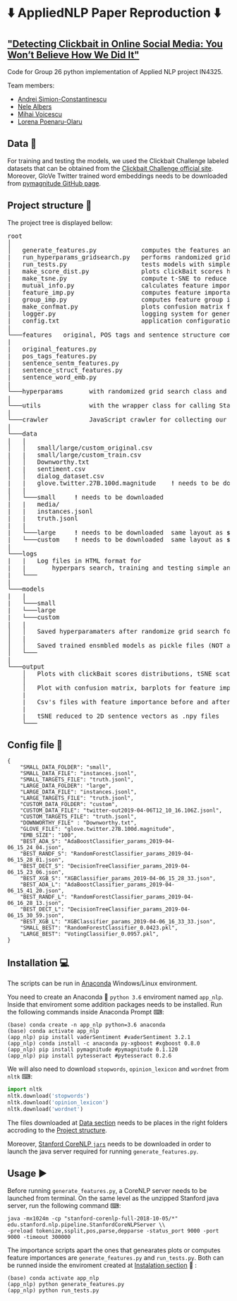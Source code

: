 # :arrow_down: AppliedNLP Paper Reproduction :arrow_down:
## ["Detecting Clickbait in Online Social Media: You Won’t Believe How We Did It"](https://arxiv.org/pdf/1710.06699.pdf)

Code for Group 26 python implementation of Applied NLP project IN4325.

Team members:

 * [Andrei Simion-Constantinescu](https://www.linkedin.com/in/andrei-simion-constantinescu/)
 * [Nele Albers](https://github.com/nelealbers)
 * [Mihai Voicescu](https://github.com/mihai1voicescu)
 * [Lorena Poenaru-Olaru](https://github.com/LorenaPoenaru)

## Data :floppy_disk:

For training and testing the models, we used the Clickbait Challenge labeled datasets that can be obtained from the [Clickbait Challenge official site](https://www.clickbait-challenge.org/#data). Moreover, GloVe Twitter trained word embeddings needs to be downloaded from [pymagnitude GitHub page](https://github.com/plasticityai/magnitude). 

## Project structure :open_file_folder:

The project tree is displayed bellow:
<pre>
root
│   
│   generate_features.py            computes the features and saves them as a dataframes (needs running Stanford NLP java server) 
|   run_hyperparams_gridsearch.py   performs randomized grid-search for finding model's best hyperparams
|   run_tests.py                    tests models with simple and combining classifiers for small, large and custom data
|   make_score_dist.py              plots clickBait scores histograms for small and large dataset		          
|   make_tsne.py                    compute t-SNE to reduce 100d sentence vectors to 2D and plots scatterplot of sentences			
|   mutual_info.py                  calculates feature importance before training on the other features apart sentence embeds			
|   feature_imp.py                  computes feature importance after training using information gain for all features apart embeds		
|   group_imp.py                    computes feature group importance on trained models			
|   make_confmat.py                 plots confusion matrix for predicted values based on trained models				
|   logger.py                       logging system for generating folders initial structure and saving application logs to html files
|   config.txt                      application configuration file 
|
└───features   original, POS tags and sentence structure computed using Stanford NLP server, sentence structure features and word embeds
|
|   original_features.py
|   pos_tags_features.py
|   sentence_sentm_features.py
|   sentence_struct_features.py
|   sentence_word_emb.py
|
└───hyperparams       with randomized grid search class and hyperparameters serach grid values for each classifier
|
└───utils             with the wrapper class for calling Stanford NLP java server and utility reading, splitting and concatenate data
|
└───crawler           JavaScript crawler for collecting our own <b>custom</b> clickBait tweets
|
└───data
|   |
│   │   small/large/custom_original.csv
|   |   small/large/custom_train.csv     
│   │   Downworthy.txt
|   |   sentiment.csv
│   │   dialog_dataset.csv
|   |   glove.twitter.27B.100d.magnitude    <b>!</b> needs to be downloaded 
|   |
│   └───small     <b>!</b> needs to be downloaded 
|   |   media/
|   |   instances.jsonl
|   |   truth.jsonl
|   |
|   └───large     <b>!</b> needs to be downloaded  same layout as <b>small</b>
|   └───custom    <b>!</b> needs to be downloaded  same layout as <b>small</b>
|
└───logs
|   |   Log files in HTML format for 
|   |   	hyperpars search, training and testing simple and ensembles models, compute importance of features a.s.o
|   └───
|
└───models
|   |
|   └───small
|   └───large
|   └───custom
|   |
│   │   Saved hyperparamaters after randomize grid search for Decision Tree, AdaBoost, Random Forest, XGBoost
│   |  
│   │   Saved trained ensmbled models as pickle files (NOT all pushed to GitHub due to space issue) 
│   └───
|
└───output
    │   Plots with clickBait scores distributions, tSNE scatterplot before training
    │   
    │   Plot with confusion matrix, barplots for feature importance after training 
    |
    |   Csv's files with feature importance before and after trainining normalized scores    
    |  
    |   tSNE reduced to 2D sentence vectors as .npy files
    └───
</pre>

## Config file :bookmark_tabs:

```
{
	"SMALL_DATA_FOLDER": "small",
	"SMALL_DATA_FILE": "instances.jsonl",
	"SMALL_TARGETS_FILE": "truth.jsonl",
	"LARGE_DATA_FOLDER": "large",
	"LARGE_DATA_FILE": "instances.jsonl",
	"LARGE_TARGETS_FILE": "truth.jsonl",
	"CUSTOM_DATA_FOLDER": "custom",
	"CUSTOM_DATA_FILE": "twitter-out2019-04-06T12_10_16.106Z.jsonl",
	"CUSTOM_TARGETS_FILE": "truth.jsonl",
	"DOWNWORTHY_FILE" : "Downworthy.txt",
	"GLOVE_FILE": "glove.twitter.27B.100d.magnitude",
	"EMB_SIZE": "100",
	"BEST_ADA_S": "AdaBoostClassifier_params_2019-04-06_15_24_04.json",
	"BEST_RANDF_S": "RandomForestClassifier_params_2019-04-06_15_28_01.json",
	"BEST_DECT_S": "DecisionTreeClassifier_params_2019-04-06_15_23_06.json",
	"BEST_XGB_S": "XGBClassifier_params_2019-04-06_15_28_33.json",
	"BEST_ADA_L": "AdaBoostClassifier_params_2019-04-06_15_41_20.json",
	"BEST_RANDF_L": "RandomForestClassifier_params_2019-04-06_16_28_13.json",
	"BEST_DECT_L": "DecisionTreeClassifier_params_2019-04-06_15_30_59.json",
	"BEST_XGB_L": "XGBClassifier_params_2019-04-06_16_33_33.json",
	"SMALL_BEST": "RandomForestClassifier_0.0423.pkl",
	"LARGE_BEST": "VotingClassifier_0.0957.pkl",	
}
```

## Installation :computer:
The scripts can be run in [Anaconda](https://www.anaconda.com/download/) Windows/Linux environment.

You need to create an Anaconda :snake: `python 3.6` enviroment named `app_nlp`.
Inside that enviroment some addition packages needs to be installed. Run the following commands inside Anaconda Prompt ⌨:
```shell
(base) conda create -n app_nlp python=3.6 anaconda
(base) conda activate app_nlp
(app_nlp) pip install vaderSentiment #vaderSentiment 3.2.1
(app_nlp) conda install -c anaconda py-xgboost #xgboost 0.8.0 
(app_nlp) pip install pymagnitude #pymagnitude 0.1.120
(app_nlp) pip install pytesseract #pytesseract 0.2.6
```

We will also need to download `stopwords`, `opinion_lexicon` and `wordnet` from `nltk` ⌨:
```python
import nltk
nltk.download('stopwords')
nltk.download('opinion_lexicon')
nltk.download('wordnet')
```

The files downloaded at [Data section](#data) needs to be places in the right folders accroding to the [Project structure](#project-structure).

Moreover, [Stanford CoreNLP `jars`](https://stanfordnlp.github.io/CoreNLP/) needs to be downloaded in order to launch the java server required for running `generate_features.py`.


## Usage :arrow_forward:

Before running `generate_features.py`, a CoreNLP server needs to be launched from terminal. On the same level as the unzipped Stanford java server, run the following command ⌨:
```shell
java -mx1024m -cp "stanford-corenlp-full-2018-10-05/*" edu.stanford.nlp.pipeline.StanfordCoreNLPServer \\ 
-preload tokenize,ssplit,pos,parse,depparse -status_port 9000 -port 9000 -timeout 300000
```

The importance scripts apart the ones that genearates plots or computes feature importances are `generate_features.py` and `run_tests.py`. Both can be runned inside the enviroment created at [Instalation section](#installation) :rocket: :
```shell
(base) conda activate app_nlp
(app_nlp) python generate_features.py
(app_nlp) python run_tests.py
```
